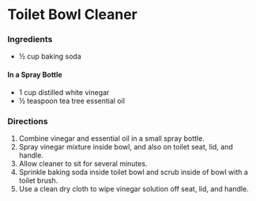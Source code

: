 # Toilet Bowl Cleaner

### Ingredients
* ½ cup baking soda
#### In a Spray Bottle
* 1 cup distilled white vinegar
* ½ teaspoon tea tree essential oil
 
### Directions
1. Combine vinegar and essential oil in a small spray bottle.
2. Spray vinegar mixture inside bowl, and also on toilet seat, lid, and handle. 
3. Allow cleaner to sit for several minutes. 
4. Sprinkle baking soda inside toilet bowl and scrub inside of bowl with a toilet brush.
5. Use a clean dry cloth to wipe vinegar solution off seat, lid, and handle.
